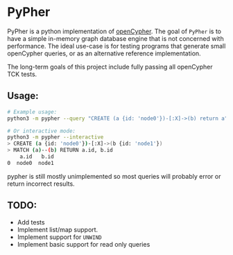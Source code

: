 # PyPher

PyPher is a python implementation of
[openCypher](https://github.com/opencypher/openCypher/). The goal of `PyPher` is
to have a simple in-memory graph database engine that is not concerned with
performance. The ideal use-case is for testing programs that generate small
openCypher queries, or as an alternative reference implementation.

The long-term goals of this project include fully passing all openCypher TCK
tests.

## Usage:

```bash
# Example usage:
python3 -m pypher --query "CREATE (a {id: 'node0'})-[:X]->(b) return a"

# Or interactive mode:
python3 -m pypher --interactive
> CREATE (a {id: 'node0'})-[:X]->(b {id: 'node1'})
> MATCH (a)--(b) RETURN a.id, b.id
    a.id   b.id
0  node0  node1
```

pypher is still mostly unimplemented so most queries will probably error or
return incorrect results.

## TODO:
+ Add tests
+ Implement list/map support.
+ Implement support for `UNWIND`
+ Implement basic support for read only queries
